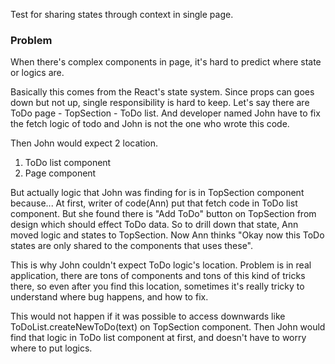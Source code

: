 Test for sharing states through context in single page.

### Problem
When there's complex components in page, it's hard to predict where state or logics are.

Basically this comes from the React's state system. Since props can goes down but not up, single responsibility is hard to keep.
Let's say there are ToDo page - TopSection - ToDo list.
And developer named John have to fix the fetch logic of todo and John is not the one who wrote this code.

Then John would expect 2 location.
1) ToDo list component
2) Page component

But actually logic that John was finding for is in TopSection component because...
At first, writer of code(Ann) put that fetch code in ToDo list component.
But she found there is "Add ToDo" button on TopSection from design which should effect ToDo data.
So to drill down that state, Ann moved logic and states to TopSection.
Now Ann thinks "Okay now this ToDo states are only shared to the components that uses these".

This is why John couldn't expect ToDo logic's location.
Problem is in real application, there are tons of components and tons of this kind of tricks there, so even after you find this location, sometimes it's really tricky to understand where bug happens, and how to fix.

This would not happen if it was possible to access downwards like ToDoList.createNewToDo(text) on TopSection component. Then John would find that logic in ToDo list component at first, and doesn't have to worry where to put logics.
